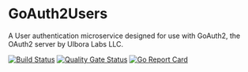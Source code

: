 # GoAuth2Users

A User authentication microservice designed for use with GoAuth2, the OAuth2 server by Ulbora Labs LLC.


[![Build Status](https://travis-ci.org/Ulbora/GoAuth2Users.svg?branch=master)](https://travis-ci.org/Ulbora/GoAuth2Users)
[![Quality Gate Status](https://sonarcloud.io/api/project_badges/measure?project=Ulbora_GoAuth2Users&metric=alert_status)](https://sonarcloud.io/dashboard?id=Ulbora_GoAuth2Users)
[![Go Report Card](https://goreportcard.com/badge/github.com/Ulbora/GoAuth2Users)](https://goreportcard.com/report/github.com/Ulbora/GoAuth2Users)
